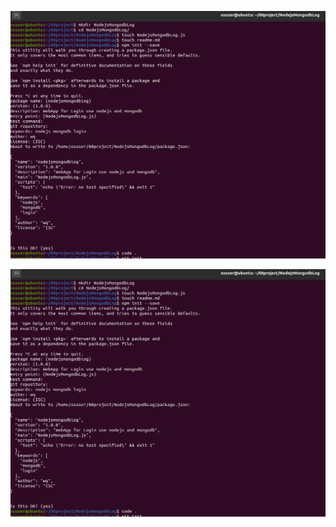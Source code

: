 ![image-20211205173836019](image-20211205173836019.png)

![image-20211205173851589](image-20211205173851589.png)